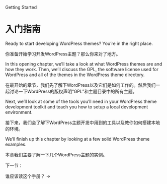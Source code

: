 Getting Started

# 入门指南

Ready to start developing WordPress themes? You’re in the right place.

你准备开始学习开发WordPress主题？那么你来对了地方。

In this opening chapter, we’ll take a look at what WordPress themes are and how they work. Then, we’ll discuss the GPL, the software license used for WordPress and all of the themes in the WordPress theme directory.

在最开始的章节，我们先了解下WordPress以及它们是如何工作的。然后我们一起讨论一下WordPress的版权声明“GPL”和主题目录中的所有主题。

Next, we’ll look at some of the tools you’ll need in your WordPress theme development toolkit and teach you how to setup a local development environment.

接下来，我们会了解下WordPress主题开发中用到的工具以及教你如何搭建本地的环境。

We’ll finish up this chapter by looking at a few solid WordPress theme examples.

本章我们主要了解一下几个WordPress主题的实例。


下一节：

谁应该读这个手册？ →
